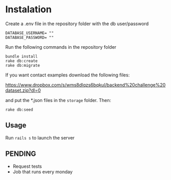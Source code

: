 # Instalation
Create a .env file in the repository folder with the db user/password
```
DATABASE_USERNAME= ""
DATABASE_PASSWORD= ""
```
Run the following commands in the repository folder
```
bundle install
rake db:create
rake db:migrate
```

If you want contact examples
download the following files:

https://www.dropbox.com/s/wms8dlqzs6bqkul/backend%20challenge%20dataset.zip?dl=0

and put the *.json files in the `storage` folder.
Then:
```
rake db:seed
```

## Usage
Run `rails s` to launch the server

## PENDING
- Request tests
- Job that runs every monday
